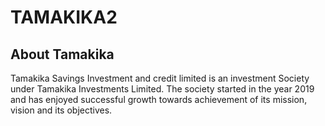 # TAMAKIKA2

## About Tamakika

Tamakika Savings Investment and credit limited is an investment Society under Tamakika Investments Limited. The society started in the year 2019 and has enjoyed successful growth towards achievement of its mission, vision and its objectives.
